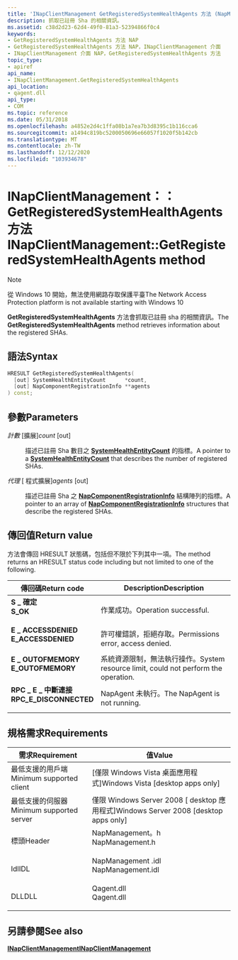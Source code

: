 ```yaml
---
title: 'INapClientManagement GetRegisteredSystemHealthAgents 方法 (NapManagement .h) '
description: 抓取已註冊 Sha 的相關資訊。
ms.assetid: c38d2d23-62d4-49f0-81a3-52394866f0c4
keywords:
- GetRegisteredSystemHealthAgents 方法 NAP
- GetRegisteredSystemHealthAgents 方法 NAP，INapClientManagement 介面
- INapClientManagement 介面 NAP，GetRegisteredSystemHealthAgents 方法
topic_type:
- apiref
api_name:
- INapClientManagement.GetRegisteredSystemHealthAgents
api_location:
- qagent.dll
api_type:
- COM
ms.topic: reference
ms.date: 05/31/2018
ms.openlocfilehash: a4852e2d4c1ffa08b1a7ea7b3d8395c1b116cca6
ms.sourcegitcommit: a1494c819bc5200050696e66057f1020f5b142cb
ms.translationtype: MT
ms.contentlocale: zh-TW
ms.lasthandoff: 12/12/2020
ms.locfileid: "103934678"
---
```

# <a name="inapclientmanagementgetregisteredsystemhealthagents-method"></a><span data-ttu-id="0a6e4-106">INapClientManagement：： GetRegisteredSystemHealthAgents 方法</span><span class="sxs-lookup"><span data-stu-id="0a6e4-106">INapClientManagement::GetRegisteredSystemHealthAgents method</span></span>

> [!Note]  
> <span data-ttu-id="0a6e4-107">從 Windows 10 開始，無法使用網路存取保護平臺</span><span class="sxs-lookup"><span data-stu-id="0a6e4-107">The Network Access Protection platform is not available starting with Windows 10</span></span>

 

<span data-ttu-id="0a6e4-108">**GetRegisteredSystemHealthAgents** 方法會抓取已註冊 sha 的相關資訊。</span><span class="sxs-lookup"><span data-stu-id="0a6e4-108">The **GetRegisteredSystemHealthAgents** method retrieves information about the registered SHAs.</span></span>

## <a name="syntax"></a><span data-ttu-id="0a6e4-109">語法</span><span class="sxs-lookup"><span data-stu-id="0a6e4-109">Syntax</span></span>


```C++
HRESULT GetRegisteredSystemHealthAgents(
  [out] SystemHealthEntityCount      *count,
  [out] NapComponentRegistrationInfo **agents
) const;
```



## <a name="parameters"></a><span data-ttu-id="0a6e4-110">參數</span><span class="sxs-lookup"><span data-stu-id="0a6e4-110">Parameters</span></span>

<dl> <dt>

<span data-ttu-id="0a6e4-111">*計數* \[擴展\]</span><span class="sxs-lookup"><span data-stu-id="0a6e4-111">*count* \[out\]</span></span>
</dt> <dd>

<span data-ttu-id="0a6e4-112">描述已註冊 Sha 數目之 [**SystemHealthEntityCount**](nap-datatypes.md) 的指標。</span><span class="sxs-lookup"><span data-stu-id="0a6e4-112">A pointer to a [**SystemHealthEntityCount**](nap-datatypes.md) that describes the number of registered SHAs.</span></span>

</dd> <dt>

<span data-ttu-id="0a6e4-113">*代理* \[ 程式擴展\]</span><span class="sxs-lookup"><span data-stu-id="0a6e4-113">*agents* \[out\]</span></span>
</dt> <dd>

<span data-ttu-id="0a6e4-114">描述已註冊 Sha 之 [**NapComponentRegistrationInfo**](/windows/win32/api/naptypes/ns-naptypes-napcomponentregistrationinfo) 結構陣列的指標。</span><span class="sxs-lookup"><span data-stu-id="0a6e4-114">A pointer to an array of [**NapComponentRegistrationInfo**](/windows/win32/api/naptypes/ns-naptypes-napcomponentregistrationinfo) structures that describe the registered SHAs.</span></span>

</dd> </dl>

## <a name="return-value"></a><span data-ttu-id="0a6e4-115">傳回值</span><span class="sxs-lookup"><span data-stu-id="0a6e4-115">Return value</span></span>

<span data-ttu-id="0a6e4-116">方法會傳回 HRESULT 狀態碼，包括但不限於下列其中一項。</span><span class="sxs-lookup"><span data-stu-id="0a6e4-116">The method returns an HRESULT status code including but not limited to one of the following.</span></span>



| <span data-ttu-id="0a6e4-117">傳回碼</span><span class="sxs-lookup"><span data-stu-id="0a6e4-117">Return code</span></span>                                                                                         | <span data-ttu-id="0a6e4-118">Description</span><span class="sxs-lookup"><span data-stu-id="0a6e4-118">Description</span></span>                                                        |
|-----------------------------------------------------------------------------------------------------|--------------------------------------------------------------------|
| <dl> <span data-ttu-id="0a6e4-119"><dt>**S \_ 確定**</dt></span><span class="sxs-lookup"><span data-stu-id="0a6e4-119"><dt>**S\_OK**</dt></span></span> </dl>                | <span data-ttu-id="0a6e4-120">作業成功。</span><span class="sxs-lookup"><span data-stu-id="0a6e4-120">Operation successful.</span></span><br/>                                   |
| <dl> <span data-ttu-id="0a6e4-121"><dt>**E \_ ACCESSDENIED**</dt></span><span class="sxs-lookup"><span data-stu-id="0a6e4-121"><dt>**E\_ACCESSDENIED**</dt></span></span> </dl>      | <span data-ttu-id="0a6e4-122">許可權錯誤，拒絕存取。</span><span class="sxs-lookup"><span data-stu-id="0a6e4-122">Permissions error, access denied.</span></span><br/>                       |
| <dl> <span data-ttu-id="0a6e4-123"><dt>**E \_ OUTOFMEMORY**</dt></span><span class="sxs-lookup"><span data-stu-id="0a6e4-123"><dt>**E\_OUTOFMEMORY**</dt></span></span> </dl>       | <span data-ttu-id="0a6e4-124">系統資源限制，無法執行操作。</span><span class="sxs-lookup"><span data-stu-id="0a6e4-124">System resource limit, could not perform the operation.</span></span><br/> |
| <dl> <span data-ttu-id="0a6e4-125"><dt>**RPC \_ E \_ 中斷連接**</dt></span><span class="sxs-lookup"><span data-stu-id="0a6e4-125"><dt>**RPC\_E\_DISCONNECTED**</dt></span></span> </dl> | <span data-ttu-id="0a6e4-126">NapAgent 未執行。</span><span class="sxs-lookup"><span data-stu-id="0a6e4-126">The NapAgent is not running.</span></span><br/>                            |



 

## <a name="requirements"></a><span data-ttu-id="0a6e4-127">規格需求</span><span class="sxs-lookup"><span data-stu-id="0a6e4-127">Requirements</span></span>



| <span data-ttu-id="0a6e4-128">需求</span><span class="sxs-lookup"><span data-stu-id="0a6e4-128">Requirement</span></span> | <span data-ttu-id="0a6e4-129">值</span><span class="sxs-lookup"><span data-stu-id="0a6e4-129">Value</span></span> |
|-------------------------------------|----------------------------------------------------------------------------------------------|
| <span data-ttu-id="0a6e4-130">最低支援的用戶端</span><span class="sxs-lookup"><span data-stu-id="0a6e4-130">Minimum supported client</span></span><br/> | <span data-ttu-id="0a6e4-131">\[僅限 Windows Vista 桌面應用程式\]</span><span class="sxs-lookup"><span data-stu-id="0a6e4-131">Windows Vista \[desktop apps only\]</span></span><br/>                                               |
| <span data-ttu-id="0a6e4-132">最低支援的伺服器</span><span class="sxs-lookup"><span data-stu-id="0a6e4-132">Minimum supported server</span></span><br/> | <span data-ttu-id="0a6e4-133">僅限 Windows Server 2008 \[ desktop 應用程式\]</span><span class="sxs-lookup"><span data-stu-id="0a6e4-133">Windows Server 2008 \[desktop apps only\]</span></span><br/>                                         |
| <span data-ttu-id="0a6e4-134">標頭</span><span class="sxs-lookup"><span data-stu-id="0a6e4-134">Header</span></span><br/>                   | <dl> <span data-ttu-id="0a6e4-135"><dt>NapManagement。h</dt></span><span class="sxs-lookup"><span data-stu-id="0a6e4-135"><dt>NapManagement.h</dt></span></span> </dl>   |
| <span data-ttu-id="0a6e4-136">Idl</span><span class="sxs-lookup"><span data-stu-id="0a6e4-136">IDL</span></span><br/>                      | <dl> <span data-ttu-id="0a6e4-137"><dt>NapManagement .idl</dt></span><span class="sxs-lookup"><span data-stu-id="0a6e4-137"><dt>NapManagement.idl</dt></span></span> </dl> |
| <span data-ttu-id="0a6e4-138">DLL</span><span class="sxs-lookup"><span data-stu-id="0a6e4-138">DLL</span></span><br/>                      | <dl> <span data-ttu-id="0a6e4-139"><dt>Qagent.dll</dt></span><span class="sxs-lookup"><span data-stu-id="0a6e4-139"><dt>Qagent.dll</dt></span></span> </dl>        |



## <a name="see-also"></a><span data-ttu-id="0a6e4-140">另請參閱</span><span class="sxs-lookup"><span data-stu-id="0a6e4-140">See also</span></span>

<dl> <dt>

[<span data-ttu-id="0a6e4-141">**INapClientManagement**</span><span class="sxs-lookup"><span data-stu-id="0a6e4-141">**INapClientManagement**</span></span>](inapclientmanagement.md)
</dt> </dl>

 

 





